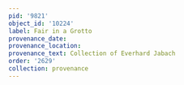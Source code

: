 ```yaml
---
pid: '9821'
object_id: '10224'
label: Fair in a Grotto
provenance_date:
provenance_location:
provenance_text: Collection of Everhard Jabach
order: '2629'
collection: provenance
---
```

